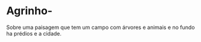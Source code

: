 # Agrinho-
Sobre uma paisagem que tem um campo com árvores e animais e no fundo ha prédios e a cidade.
